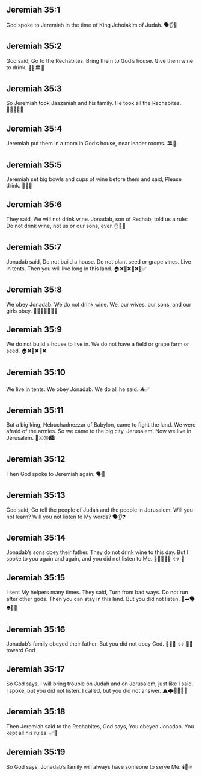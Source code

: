 ## Jeremiah 35:1
God spoke to Jeremiah in the time of King Jehoiakim of Judah. 🗣️👂👑
## Jeremiah 35:2
God said, Go to the Rechabites. Bring them to God’s house. Give them wine to drink. 🚶‍♂️🏛️🍷
## Jeremiah 35:3
So Jeremiah took Jaazaniah and his family. He took all the Rechabites. 👨‍👩‍👧‍👦🤝
## Jeremiah 35:4
Jeremiah put them in a room in God’s house, near leader rooms. 🏛️🚪
## Jeremiah 35:5
Jeremiah set big bowls and cups of wine before them and said, Please drink. 🥣🍷🥤
## Jeremiah 35:6
They said, We will not drink wine. Jonadab, son of Rechab, told us a rule: Do not drink wine, not us or our sons, ever. ✋🍷❌
## Jeremiah 35:7
Jonadab said, Do not build a house. Do not plant seed or grape vines. Live in tents. Then you will live long in this land. 🏠❌🌱❌🍇❌⛺✅
## Jeremiah 35:8
We obey Jonadab. We do not drink wine. We, our wives, our sons, and our girls obey. 🚫🍷👨‍👩‍👧‍👦✅
## Jeremiah 35:9
We do not build a house to live in. We do not have a field or grape farm or seed. 🏠❌🌾❌🍇❌
## Jeremiah 35:10
We live in tents. We obey Jonadab. We do all he said. ⛺✅
## Jeremiah 35:11
But a big king, Nebuchadnezzar of Babylon, came to fight the land. We were afraid of the armies. So we came to the big city, Jerusalem. Now we live in Jerusalem. 👑⚔️😟🏙️
## Jeremiah 35:12
Then God spoke to Jeremiah again. 🗣️🙏
## Jeremiah 35:13
God said, Go tell the people of Judah and the people in Jerusalem: Will you not learn? Will you not listen to My words? 🗣️👂❓
## Jeremiah 35:14
Jonadab’s sons obey their father. They do not drink wine to this day. But I spoke to you again and again, and you did not listen to Me. 👨‍👦✅🍷❌ ↔️ 🙉
## Jeremiah 35:15
I sent My helpers many times. They said, Turn from bad ways. Do not run after other gods. Then you can stay in this land. But you did not listen. 👥➡️🗣️⛔🗿❌
## Jeremiah 35:16
Jonadab’s family obeyed their father. But you did not obey God. 👨‍👦✅ ↔️ 🙅‍♂️ toward God
## Jeremiah 35:17
So God says, I will bring trouble on Judah and on Jerusalem, just like I said. I spoke, but you did not listen. I called, but you did not answer. ⚠️🌩️📣🙉📞🚫
## Jeremiah 35:18
Then Jeremiah said to the Rechabites, God says, You obeyed Jonadab. You kept all his rules. ✅📜
## Jeremiah 35:19
So God says, Jonadab’s family will always have someone to serve Me. 🕯️🙏♾️
